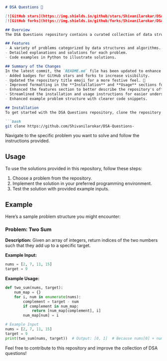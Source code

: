 ```markdown
# DSA Questions 🎉

[![GitHub stars](https://img.shields.io/github/stars/Shivanilarokar/DSA-Questions-?style=social)](https://github.com/Shivanilarokar/DSA-Questions-) 
[![GitHub forks](https://img.shields.io/github/forks/Shivanilarokar/DSA-Questions-?style=social)](https://github.com/Shivanilarokar/DSA-Questions-)

## Overview
The DSA Questions repository contains a curated collection of data structures and algorithms problems, designed to help developers enhance their coding skills and prepare for technical interviews.

## Features
- A variety of problems categorized by data structures and algorithms.
- Detailed explanations and solutions for each problem.
- Code examples in Python to illustrate solutions.

## Summary of the Changes
In the latest commit, the `README.md` file has been updated to enhance clarity and organization. Key changes include:
- Added badges for GitHub stars and forks to increase visibility.
- Updated the repository title emoji for a more festive feel. 🎉
- Improved formatting in the **Installation** and **Usage** sections for better readability.
- Enhanced the features section to better describe the repository's offerings.
- Streamlined the installation and usage instructions for easier understanding.
- Enhanced example problem structure with clearer code snippets.

## Installation
To get started with the DSA Questions repository, clone the repository to your local machine:

```bash
git clone https://github.com/Shivanilarokar/DSA-Questions-
```

Navigate to the specific problem you want to solve and follow the instructions provided.

## Usage
To use the solutions provided in this repository, follow these steps:
1. Choose a problem from the repository.
2. Implement the solution in your preferred programming environment.
3. Test the solution with provided example inputs.

## Example
Here’s a sample problem structure you might encounter:

### Problem: Two Sum

**Description:** Given an array of integers, return indices of the two numbers such that they add up to a specific target.

**Example Input:**
```python
nums = [2, 7, 11, 15]
target = 9
```

**Example Usage:**
```python
def two_sum(nums, target):
    num_map = {}
    for i, num in enumerate(nums):
        complement = target - num
        if complement in num_map:
            return [num_map[complement], i]
        num_map[num] = i

# Example Input
nums = [2, 7, 11, 15]
target = 9
print(two_sum(nums, target))  # Output: [0, 1]  # Because nums[0] + nums[1] == 9
```

Feel free to contribute to this repository and improve the collection of DSA questions!
```